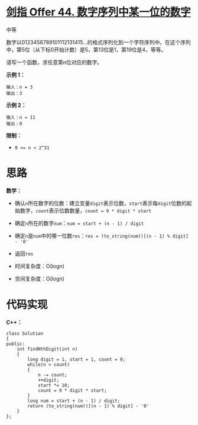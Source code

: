 # [剑指 Offer 44. 数字序列中某一位的数字](https://leetcode.cn/problems/shu-zi-xu-lie-zhong-mou-yi-wei-de-shu-zi-lcof/)

中等



数字以0123456789101112131415…的格式序列化到一个字符序列中。在这个序列中，第5位（从下标0开始计数）是5，第13位是1，第19位是4，等等。

请写一个函数，求任意第n位对应的数字。

 

**示例 1：**

```
输入：n = 3
输出：3
```

**示例 2：**

```
输入：n = 11
输出：0
```

 

**限制：**

- `0 <= n < 2^31`



# 思路

**数学：**

- 确认`n`所在数字的位数：建立变量`digit`表示位数，`start`表示每`digit`位数的起始数字，`count`表示位数数量，`count = 9 * digit * start`
- 确定`n`所在的数字`num`：`num = start + (n - 1) / digit`
- 确定`n`是`num`中的哪一位数`res`：`res = (to_string(num))[(n - 1) % digit] - '0'`
- 返回`res`

- 时间复杂度：O(logn)
- 空间复杂度：O(logn)



# 代码实现

**C++：**

```
class Solution
{
public:
    int findNthDigit(int n)
    {
        long digit = 1, start = 1, count = 9;
        while(n > count)
        {
            n -= count;
            ++digit;
            start *= 10;
            count = 9 * digit * start;
        }
        long num = start + (n - 1) / digit;
        return (to_string(num))[(n - 1) % digit] - '0'
    }
};
```

